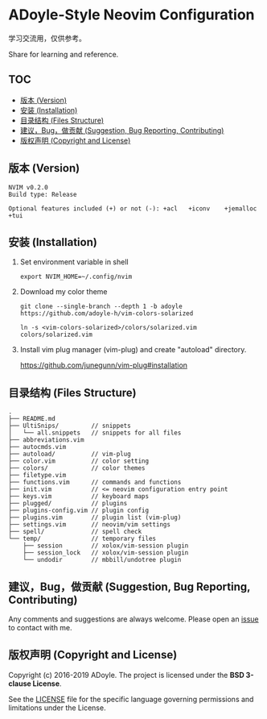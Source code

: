 # ADoyle-Style Neovim Configuration

学习交流用，仅供参考。

Share for learning and reference.

## TOC

<!-- MarkdownTOC GFM -->

- [版本 (Version)](#版本-version)
- [安装 (Installation)](#安装-installation)
- [目录结构 (Files Structure)](#目录结构-files-structure)
- [建议，Bug，做贡献 (Suggestion, Bug Reporting, Contributing)](#建议bug做贡献-suggestion-bug-reporting-contributing)
- [版权声明 (Copyright and License)](#版权声明-copyright-and-license)

<!-- /MarkdownTOC -->

## 版本 (Version)

```
NVIM v0.2.0
Build type: Release

Optional features included (+) or not (-): +acl   +iconv    +jemalloc +tui
```

## 安装 (Installation)

1. Set environment variable in shell

    `export NVIM_HOME=~/.config/nvim`

2. Download my color theme

    `git clone --single-branch --depth 1 -b adoyle https://github.com/adoyle-h/vim-colors-solarized`

    `ln -s <vim-colors-solarized>/colors/solarized.vim colors/solarized.vim`

3. Install vim plug manager (vim-plug) and create "autoload" directory.

    https://github.com/junegunn/vim-plug#installation


## 目录结构 (Files Structure)

```
.
├── README.md
├── UltiSnips/         // snippets
│   └── all.snippets   // snippets for all files
├── abbreviations.vim
├── autocmds.vim
├── autoload/          // vim-plug
├── color.vim          // color setting
├── colors/            // color themes
├── filetype.vim
├── functions.vim      // commands and functions
├── init.vim           // <= neovim configuration entry point
├── keys.vim           // keyboard maps
├── plugged/           // plugins
├── plugins-config.vim // plugin config
├── plugins.vim        // plugin list (vim-plug)
├── settings.vim       // neovim/vim settings
├── spell/             // spell check
└── temp/              // temporary files
    ├── session        // xolox/vim-session plugin
    ├── session_lock   // xolox/vim-session plugin
    └── undodir        // mbbill/undotree plugin
```

## 建议，Bug，做贡献 (Suggestion, Bug Reporting, Contributing)

Any comments and suggestions are always welcome. Please open an [issue][] to contact with me.

## 版权声明 (Copyright and License)

Copyright (c) 2016-2019 ADoyle. The project is licensed under the **BSD 3-clause License**.

See the [LICENSE][] file for the specific language governing permissions and limitations under the License.


<!-- links -->

[issue]: https://github.com/adoyle-h/neovim-config/issues
[LICENSE]: ./LICENSE
